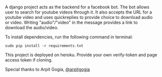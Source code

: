 A django project acts as the backend for a facebook bot. The bot allows user to search for youtube videos through it. It also accepts the URL for a youtube video and uses quickreplies to provide choice to download audio or video. Writing "audio"/"video" in the message provides a link to download the audio/video.

To install dependencies, run the following command in terminal:

```sudo pip install -r requirements.txt```

This project is deployed on heroku. Provide your own verify-token and page access token if cloning.

Special thanks to Arpit Gogia, [@arpitgogia](www.github.com/arpitgogia)
